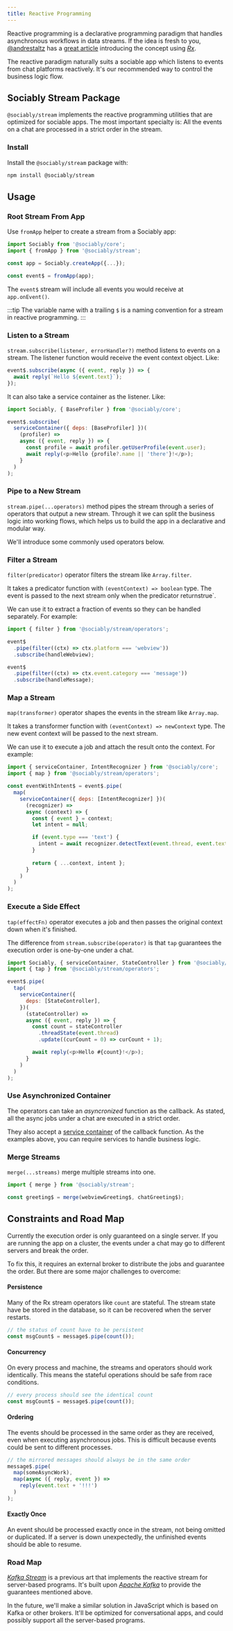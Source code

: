 ```yaml
---
title: Reactive Programming
---
```


Reactive programming is a declarative programming paradigm that handles asynchronous workflows in data streams.
If the idea is fresh to you, [@andrestaltz](https://twitter.com/andrestaltz)
has a [great article](https://gist.github.com/staltz/868e7e9bc2a7b8c1f754) introducing the concept using [_Rx_](https://reactivex.io/).

The reactive paradigm naturally suits a sociable app which listens to events from chat platforms reactively.
It's our recommended way to control the business logic flow.

## Sociably Stream Package

`@sociably/stream` implements the reactive programming utilities that are optimized for sociable apps.
The most important specialty is: All the events on a chat are processed in a strict order in the stream.

### Install

Install the `@sociably/stream` package with:

```bash
npm install @sociably/stream
```

## Usage

### Root Stream From App

Use `fromApp` helper to create a stream from a Sociably app:

```js
import Sociably from '@sociably/core';
import { fromApp } from '@sociably/stream';

const app = Sociably.createApp({...});

const event$ = fromApp(app);
```

The `event$` stream will include all events you would receive at `app.onEvent()`.

:::tip
The variable name with a trailing `$` is a naming convention for a stream in reactive programming.
:::

### Listen to a Stream

`stream.subscribe(listener, errorHandler?)` method listens to events on a stream.
The listener function would receive the event context object.
Like:

```js
event$.subscribe(async ({ event, reply }) => {
  await reply(`Hello ${event.text}`);
});
```

It can also take a service container as the listener.
Like:

```js
import Sociably, { BaseProfiler } from '@sociably/core';

event$.subscribe(
  serviceContainer({ deps: [BaseProfiler] })(
    (profiler) =>
    async ({ event, reply }) => {
      const profile = await profiler.getUserProfile(event.user);
      await reply(<p>Hello {profile?.name || 'there'}!</p>);
    }
  )
);
```

### Pipe to a New Stream

`stream.pipe(...operators)` method pipes the stream through a series of operators that output a new stream.
Through it we can split the business logic into working flows,
which helps us to build the app in a declarative and modular way.

We'll introduce some commonly used operators below.

### Filter a Stream

`filter(predicator)` operator filters the stream like `Array.filter`.

It takes a predicator function with `(eventContext) => boolean` type.
The event is passed to the next stream only when the predicator returnstrue`.

We can use it to extract a fraction of events so they can be handled separately.
For example:

```js
import { filter } from '@sociably/stream/operators';

event$
  .pipe(filter((ctx) => ctx.platform === 'webview'))
  .subscribe(handleWebview);

event$
  .pipe(filter((ctx) => ctx.event.category === 'message'))
  .subscribe(handleMessage);
```

### Map a Stream

`map(transformer)` operator shapes the events in the stream like `Array.map`.

It takes a transformer function with `(eventContext) => newContext` type.
The new event context will be passed to the next stream.

We can use it to execute a job and attach the result onto the context. 
For example:

```js
import { serviceContainer, IntentRecognizer } from '@sociably/core';
import { map } from '@sociably/stream/operators';

const eventWithIntent$ = event$.pipe(
  map(
    serviceContainer({ deps: [IntentRecognizer] })(
      (recognizer) =>
      async (context) => {
        const { event } = context;
        let intent = null;

        if (event.type === 'text') {
          intent = await recognizer.detectText(event.thread, event.text);
        }
        
        return { ...context, intent };
      }
    )
  )
);
```

### Execute a Side Effect

`tap(effectFn)` operator executes a job and then passes the original context down when it's finished.
 
The difference from `stream.subscribe(operator)` is that `tap` guarantees the execution order is one-by-one under a chat.

```js
import Sociably, { serviceContainer, StateController } from '@sociably/core';
import { tap } from '@sociably/stream/operators';

event$.pipe(
  tap(
    serviceContainer({
      deps: [StateController],
    })(
      (stateController) =>
      async ({ event, reply }) => {
        const count = stateController
          .threadState(event.thread)
          .update((curCount = 0) => curCount + 1);

        await reply(<p>Hello #{count}!</p>);
      }
    )
  )
);
```

### Use Asynchronized Container

The operators can take an _asyncronized_ function as the callback.
As stated, all the async jobs under a chat are executed in a strict order.

They also accept a [service container](dependency-injection.md#service-container)
of the callback function.
As the examples above, you can require services to handle business logic.

### Merge Streams

`merge(...streams)` merge multiple streams into one.

```js
import { merge } from '@sociably/stream';

const greeting$ = merge(webviewGreeting$, chatGreeting$);
```

## Constraints and Road Map

Currently the execution order is only guaranteed on a single server.
If you are running the app on a cluster,
the events under a chat may go to different servers and break the order.

To fix this, it requires an external broker to distribute the jobs and guarantee the order.
But there are some major challenges to overcome: 

#### Persistence

Many of the Rx stream operators like `count` are stateful. 
The stream state have be stored in the database,
so it can be recovered when the server restarts.

```js
// the status of count have to be persistent
const msgCount$ = message$.pipe(count());
```

#### Concurrency

On every process and machine,
the streams and operators should work identically.
This means the stateful operations should be safe from race conditions. 

```js
// every process should see the identical count
const msgCount$ = message$.pipe(count());
```

#### Ordering

The events should be processed in the same order as they are received,
even when executing asynchronous jobs.
This is difficult because events could be sent to different processes.

```js
// the mirrored messages should always be in the same order
message$.pipe(
  map(someAsyncWork),
  map(async ({ reply, event }) =>
    reply(event.text + '!!!')
  )
);
```

#### Exactly Once

An event should be processed exactly once in the stream,
not being omitted or duplicated.
If a server is down unexpectedly,
the unfinished events should be able to resume.

### Road Map

[_Kafka Stream_](https://kafka.apache.org/documentation/streams/) is a previous art that implements the reactive stream for server-based programs.
It's built upon [_Apache Kafka_](https://kafka.apache.org/) to provide the guarantees mentioned above.

In the future, we'll make a similar solution in JavaScript which is based on Kafka or other brokers.
It'll be optimized for conversational apps, and could possibly support all the server-based programs.
